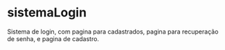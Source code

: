 # sistemaLogin
Sistema de login, com pagina para cadastrados, pagina para recuperação de senha, e pagina de cadastro.
